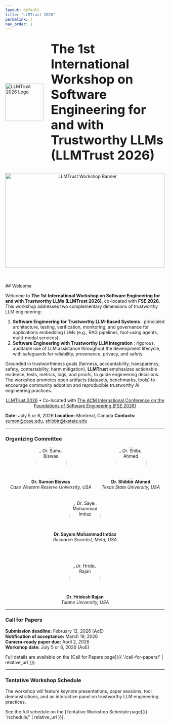 ```yaml
---
layout: default
title: "LLMTrust 2026"
permalink: /
nav_order: 1
---
```


<!-- Logo & Title side by side -->
<div style="display:flex; align-items:center; justify-content:center; gap:1.5rem; margin:2rem 0;">
  <img
    src="{{ '/assets/img/trustllm-logo.png' | relative_url }}"
    alt="LLMTrust 2026 Logo"
    style="width:120px; height:auto;"
  />
  <h1 style="margin:0; font-size:2.5rem; line-height:1.2;">
    The 1st International Workshop on Software Engineering for and with Trustworthy LLMs (LLMTrust 2026)
  </h1>
</div>

<!-- Hero banner -->
<div style="text-align:center; margin-bottom:3rem;">
  <img
    src="{{ '/assets/img/bannerMontreal.jpg' | relative_url }}"
    alt="LLMTrust Workshop Banner"
    style="width:100%; max-height:300px; object-fit:cover;"
  />
</div>
## Welcome

Welcome to **The 1st International Workshop on Software Engineering for and with Trustworthy LLMs (LLMTrust 2026)**, co-located with **FSE 2026**.  
This workshop addresses two complementary dimensions of trustworthy LLM engineering:

1. **Software Engineering for Trustworthy LLM-Based Systems** : principled architecture, testing, verification, monitoring, and governance for applications embedding LLMs (e.g., RAG pipelines, tool-using agents, multi-modal services).  
2. **Software Engineering with Trustworthy LLM Integration** : rigorous, auditable use of LLM assistance throughout the development lifecycle, with safeguards for reliability, provenance, privacy, and safety.

Grounded in trustworthiness goals (fairness, accountability, transparency, safety, contestability, harm mitigation), **LLMTrust** emphasizes actionable evidence, tests, metrics, logs, and proofs, to guide engineering decisions. The workshop promotes open artifacts (datasets, benchmarks, tools) to encourage community adoption and reproducible trustworthy AI engineering practices.


<p align="center">
  <a href="https://llmtrust2026.github.io/">LLMTrust 2026</a> • Co-located with 
  <a href="https://conf.researchr.org/home/fse-2026">The ACM International Conference on the Foundations of Software Engineering (FSE 2026)</a> 
</p>


**Date:** July 5 or 6, 2026
**Location:** Montreal, Canada
**Contacts:** sumon@case.edu, shibbir@txstate.edu

---
### Organizing Committee

<div style="display:flex; justify-content:center; align-items:center; gap:2rem; flex-wrap:wrap; margin-bottom:4rem;">
  <div style="text-align:center;">
    <img
      src="{{ '/assets/img/sumon.jpg' | relative_url }}"
      alt="Dr. Sumon Biswas"
      style="width:100px; height:100px; object-fit:cover; border-radius:50%;"
    /><br>
    <strong>Dr. Sumon Biswas</strong><br><em>Case Western Reserve University, USA</em>
  </div>

  <div style="text-align:center;">
    <img
      src="{{ '/assets/img/sahmed.jpg' | relative_url }}"
      alt="Dr. Shibbir Ahmed"
      style="width:100px; height:100px; object-fit:cover; border-radius:50%;"
    /><br>
    <strong>Dr. Shibbir Ahmed</strong><br><em>Texas State University, USA</em>
  </div>

  <div style="text-align:center;">
    <img
      src="{{ '/assets/img/speakers/Sayem.jpg' | relative_url }}"
      alt="Dr. Sayem Mohammad Imtiaz"
      style="width:100px; height:100px; object-fit:cover; border-radius:50%;"
    /><br>
    <strong>Dr. Sayem Mohammad Imtiaz</strong><br><em>Research Scientist, Meta, USA</em>
  </div>
</div>

  <div style="text-align:center;">
    <img
      src="{{ '/assets/img/hrajan.jpg' | relative_url }}"
      alt="Dr. Hridesh Rajan"
      style="width:100px; height:100px; object-fit:cover; border-radius:50%;"
    /><br>
    <strong>Dr. Hridesh Rajan</strong><br><em>Tulane University, USA</em>
  </div>
</div>

---

### Call for Papers

**Submission deadline:** February 12, 2026 (AoE)  
**Notification of acceptance:** March 19, 2026  
**Camera-ready paper due:** April 2, 2026  
**Workshop date:** July 5 or 6, 2026 (AoE)  

Full details are available on the [Call for Papers page]({{ '/call-for-papers/' | relative_url }}).

---

### Tentative Workshop Schedule

The workshop will feature keynote presentations, paper sessions, tool demonstrations, and an interactive panel on trustworthy LLM engineering practices.

See the full schedule on the [Tentative Workshop Schedule page]({{ '/schedule/' | relative_url }}).
